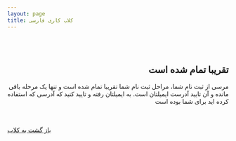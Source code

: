 ```yaml
---
layout: page
title: کلاب کاری فارسی
---
```


<br><br>
<h2 align="right">تقریبا تمام شده است</h2>
<p align="right">مرسی از ثبت نام شما، مراحل ثبت نام شما تقریبا تمام شده است و تنها یک مرحله باقی مانده و آن تایید آدرست ایمیلتان است. به ایمیلتان رفته و تایید کنید که آدرسی که استفاده کرده اید برای شما بوده است</p><br><br>
<a href="kary.us/club/fa">باز گشت به کلاب</a>